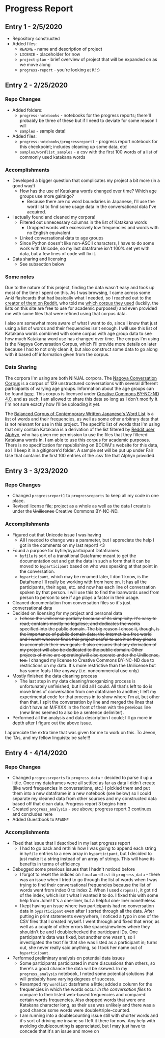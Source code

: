 # Progress Report
## Entry 1 - 2/5/2020
- Repository constructed
- Added files:
	- `README` - name and description of project
	- `LICENCE` - placeholder for now
	- `project-plan` - brief overview of project that will be expanded on as we move along
	- `progress-report` - you're looking at it! :)

## Entry 2 - 2/25/2020
### Repo Changes 
- Added folders:
	- `progress-notebooks` - notebooks for the progress reports; there'll probably be three of these but if I need to deviate for some reason I will
	- `samples` - sample data!
- Added files:
	- `progress-notebooks/progressreport1` - progress report notebook for this checkpoint; includes cleaning up some data, etc!
	- `samples/wordlist_samples` - a csv with the first 100 words of a list of commonly used katakana words

### Accomplishments
- Developed a bigger question that complicates my project a bit more (in a good way!)
	- How has the use of Katakana words changed over time? Which age groups use more gairaigo?
		- Because there are no word boundaries in Japanese, I'll use the word list to find some usage data in the conversational data I've acquired. 
- I actually found and cleaned my corpora! 
	- Filtered out unnecessary columns in the list of Katakana words 
		- Dropped words with excessively low frequencies and words with no English equivalent
	- Linked conversational data to age groups
	- Since Python doesn't like non-ASCII characters, I have to do some work with Unicode, so my last dataframe isn't 100% set yet with data, but a few lines of code will fix it. 
- Data sharing and licensing 
	- See subsection below
  
### Some notes 
Due to the nature of this project, finding the data wasn't easy and took up most of the time I spent on this. As I was browsing, I came across some Anki flashcards that had basically what I needed, so I reached out to the [creator of them on Reddit](https://www.reddit.com/user/Alphyn), who told me [which corpus they used](https://pj.ninjal.ac.jp/corpus_center/bccwj/en/freq-list.html) (luckily, the lists on this site are free to use for academic purposes!) and even provided me with some files that were refined using that corpus data. 
  
I also am somewhat more aware of what I want to do, since I know that just using a list of words and their frequencies isn't enough. I will use this list of Katakana words combined with some corpus with age group data to see how much Katakana word use has changed over time. The corpus I'm using is the Nagoya Conversation Corpus, which I'll provide more details on later because I had to not only clean it, but also construct some data to go along with it based off information given from the corpus.  

### Data Sharing
The corpora I'm using are both NINJAL corpora. 
  The [Nagoya Conversation Corpus](https://mmsrv.ninjal.ac.jp/nucc/) is a corpus of 129 unstructured conversations with several different participants of varying age groups. Information about the age groups can be found [here](https://mmsrv.ninjal.ac.jp/nucc/nucc_conversant.html). This corpus is licensed under [Creative Commons BY-NC-ND 4.0](https://creativecommons.org/licenses/by-nc-nd/4.0/deed.ja), and as such, I am allowed to share this data so long as I don't modify it. I'm not sure exactly how I'll be uploading it yet. 
  
  The [Balanced Corpus of Contemporary Written Japanese's Word List](https://pj.ninjal.ac.jp/corpus_center/bccwj/en/freq-list.html) is a list of words and their frequencies, as well as some other arbitrary data that is not relevant for use in this project. The specific list of words that I'm using that only contain Katakana is a derivation of the list filtered by [Reddit user Alphyn](https://www.reddit.com/user/Alphyn), who has given me permission to use the files that they filtered Katakana words in. I am able to use this corpus for academic purposes. There is no specification for republishing on BCCWJ's website for this data, so I'll keep it in a gitignore'd folder. A sample set will be put up under Fair Use that contains the first 100 entries of the .csv file that Alphyn provided. 

## Entry 3 - 3/23/2020
### Repo Changes
- Changed `progressreport1` to `progressreports` to keep all my code in one place. 
- Revised license file; project as a whole as well as the data I create is under the <s>Unilicense</s> Creative Commons BY-NC-ND.  
### Accomplishments
- Figured out that Unicode issue I was having
	- All I needed to change was a parameter, but I appreciate the help I got in the comments on my last report! <3
- Found a purpose for byfile/byparticipant Dataframes
	- `byfile` is sort of a transitional Dataframe meant to get the documentation out and get the data in such a form that it can be moved to `byparticipant` based on who was speaking at that point in the conversation. 
	- `byparticipant`, which may be renamed later, I don't know, is the Dataframe I'll really be working with from here on. It has all the participants, their ages, etc. and now has each line of conversation spoken by that person. I will use this to find the loanwords used from person to person to see if age plays a factor in their usage. 
- Cleaned documentation from conversation files so it's just conversational data
- Decided on licensing for my project and personal data
	- <s>I chose the Unilicense partially because of its simplicity. It's easy to read, contains mostly no legalese, and dedicates the works specified into the public domain. The big reason I chose it, though, is the importance of public domain data; the Internet is a free world and I want whoever finds this project useful to use it as they please to accomplish their own goals. It also ensures that any derivation of my project will also be dedicated to the public domain. Other projects of mine are operating/will also operate under the Unilicense, too.</s> I changed my license to Creative Commons BY-NC-ND due to restrictions on my data. It's more restrictive than the Unilicense but has some feats I like anyway (i.e. noncommercial use only)
- Mostly finished the data cleaning process
	- The last step in my data cleaning/reorganizing process is unfortunately unfinished, but I did all I could. All that's left to do is move lines of conversation from one dataframe to another; I left my experimental code for that process in to show where I'm at, but other than that, I split the conversation by line and merged the lines that didn't have an M/FXXX in the front of them with the previous line (new lines seemed to also be a sentence delimiter). 
- Performed all the analysis and data description I could; I'll go more in depth after I figure out the above issue. 
  
  
I appreciate the extra time that was given for me to work on this. To Jevon, the TAs, and my fellow linguists: be safe!!!
  
    
## Entry 4 - 4/14/2020
### Repo Changes
- Changed `progressreports` to `progress_data` - decided to parse it up a little. Once my dataframes were all settled as far as data I didn't create (like word frequencies in conversations, etc.) I pickled them and put them into a new dataframe in a new notebook (see below) so I could separate my cleaned data from other sources and my constructed data based off that clean data. Progress report 3 begins here
- Created `progress_analysis` - see above; progress report 3 continues and concludes here
- Added Guestbook to `README`
### Accomplishments
- Fixed that issue that I described in my last progress report
	- I had to go back and rethink how I was going to append each string in `byfile` entries to a new array in `byparticipant`, but I decided to just make it a string instead of an array of strings. This will have its benefits in terms of efficiency 
- Debugged some previous issues that I hadn't noticed before
	- I forgot to reset the indices on `finalwordlist` in `progress_data` - there was an issue when I tried to go through the list of words when I was trying to find their conversational frequencies because the list of words went from index 0 to index 2. When I used `dropna()`, it got rid of the index, which isn't what I wanted it to do. I fixed this with some help from John! It's a one-liner, but a helpful one-liner nonetheless. 
	- I kept having an issue where two participants had no conversation data in `byparticipant` even after I sorted through all the data. After putting in print statements everywhere, I noticed a typo in one of the CSV files that I created myself. I went through and fixed that error, as well as a couple of other errors like spaces/newlines where they shouldn't be and I doublechecked the participant IDs. One participant's data was fixed, but another one wasn't, so I investigated the text file that she was listed as a participant in; turns out, she never really said anything, so I took her name out of `byparticipant`. 
- Performed preliminary analysis on potential data issues
	- Some participants participated in more discussions than others, so there's a good chance the data will be skewed. In my `progress_analysis` notebook, I noted some potential solutions that will probably have varying degrees of success. 
	- Revamped my `wordlist` dataframe a little; added a column for the frequencies in which the words occur *in the conversation files* to compare to their listed web-based frequencies and compared certain words frequencies. Also dropped words that were one Katakana character long, as their use was unlikely and there was a good chance some words were double/triple-counted. 
	- I am running into a doublecounting issue still with shorter words and it's sort of driving me insane so I left it there for now. Any help with avoiding doublecounting is appreciated, but I may just have to concede that it's an issue and move on
